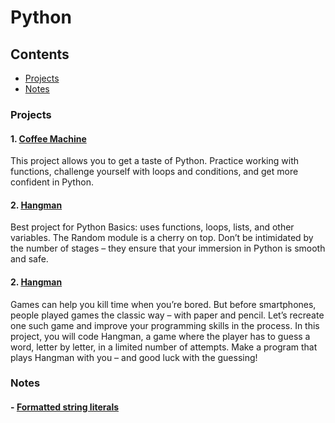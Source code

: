 # Python


## Contents
 - [Projects](#projects)
 - [Notes](#notes)

### Projects
#### 1. [Coffee Machine](https://github.com/ashwindasr/Jet-Brains-Academy/tree/master/Python/Coffee_Machine)
 This project allows you to get a taste of Python. Practice working with functions, challenge yourself with loops and conditions, and get more confident in Python.

#### 2. [Hangman](https://github.com/ashwindasr/Jet-Brains-Academy/tree/master/Python/Hangman)
 Best project for Python Basics: uses functions, loops, lists, and other variables. The Random module is a cherry on top. Don’t be intimidated by the number of stages – they ensure that your immersion in Python is smooth and safe.

#### 2. [Hangman](https://github.com/ashwindasr/Jet-Brains-Academy/tree/master/Python/Tic-Tac-Toe)
Games can help you kill time when you’re bored. But before smartphones, people played games the classic way – with paper and pencil. Let’s recreate one such game and improve your programming skills in the process. In this project, you will code Hangman, a game where the player has to guess a word, letter by letter, in a limited number of attempts. Make a program that plays Hangman with you – and good luck with the guessing!

### Notes

#### - [Formatted string literals](https://gist.github.com/ashwindasr/5d66da7588b2d01755ff80f09e35fb1c)
